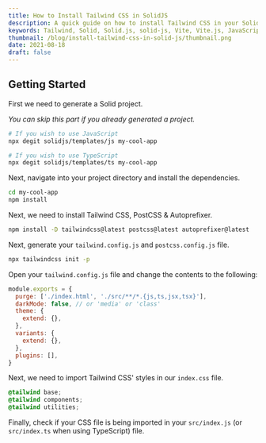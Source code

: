 ```yaml
---
title: How to Install Tailwind CSS in SolidJS
description: A quick guide on how to install Tailwind CSS in your SolidJS project.
keywords: Tailwind, Solid, Solid.js, solid-js, Vite, Vite.js, JavaScript, How To
thumbnail: /blog/install-tailwind-css-in-solid-js/thumbnail.png
date: 2021-08-18
draft: false
---
```


## Getting Started

First we need to generate a Solid project.

*You can skip this part if you already generated a project.*

```bash
# If you wish to use JavaScript
npx degit solidjs/templates/js my-cool-app

# If you wish to use TypeScript
npx degit solidjs/templates/ts my-cool-app
```

Next, navigate into your project directory and install the dependencies.

```bash
cd my-cool-app
npm install
```

Next, we need to install Tailwind CSS, PostCSS & Autoprefixer.

```bash
npm install -D tailwindcss@latest postcss@latest autoprefixer@latest
```

Next, generate your `tailwind.config.js` and `postcss.config.js` file.

```bash
npx tailwindcss init -p
```

Open your `tailwind.config.js` file and change the contents to the following:

```js
module.exports = {
  purge: ['./index.html', './src/**/*.{js,ts,jsx,tsx}'],
  darkMode: false, // or 'media' or 'class'
  theme: {
    extend: {},
  },
  variants: {
    extend: {},
  },
  plugins: [],
}
```

Next, we need to import Tailwind CSS' styles in our `index.css` file.

```css
@tailwind base;
@tailwind components;
@tailwind utilities;
```

Finally, check if your CSS file is being imported in your `src/index.js` (or `src/index.ts` when using TypeScript) file.
